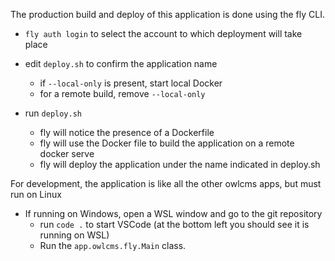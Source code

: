 The production build and deploy of this application is done using the fly CLI.

- `fly auth login` to select the account to which deployment will take place
- edit `deploy.sh` to confirm the application name
  - if `--local-only` is present, start local Docker
  - for a remote build, remove `--local-only`

- run `deploy.sh`
  - fly will notice the presence of a Dockerfile 
  - fly will use the Docker file to build the application on a remote docker serve
  - fly will deploy the application under the name indicated in deploy.sh

For development, the application is like all the other owlcms apps, but must run on Linux

- If running on Windows, open a WSL window and go to the git repository
  - run `code .` to start VSCode (at the bottom left you should see it is running on WSL)
  - Run the `app.owlcms.fly.Main` class.